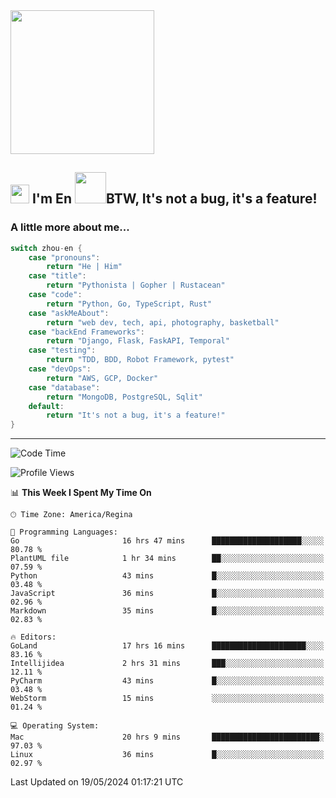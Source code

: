 <img align='center' src="https://media.giphy.com/media/GP1TJJSV4Ys1r64q2A/giphy.gif" width="230">

<h2><img src="https://emojis.slackmojis.com/emojis/images/1531849430/4246/blob-sunglasses.gif?1531849430" width="30"/> I'm En <img src="https://media.giphy.com/media/12oufCB0MyZ1Go/giphy.gif" width="50">BTW, It's not a bug, it's a feature!</h2>


<!-- <img align='right' src="https://media.giphy.com/media/M9gbBd9nbDrOTu1Mqx/giphy.gif" width="230"> -->


### A little more about me... 
<!--
```javascript
const zhou-en = {
    pronouns: "He" | "Him",
    title: "Pythonista" | "Gopher" | "Rustacean",
    code: ["Python", "Go", "Rust", "TypeScript"],
    askMeAbout: ["web dev", "tech", "app dev", "photography"],
    technologies: {
        backEnd: {
            python: ["Django", "Flask", "FaskAPI"],
            go: []
        },
        scraping: ["selenium", "scrapy", "spider"],
        testing: ["Robot Framework"],
        devOps: ["AWS", "Docker", "GCP", "Nginx"],
        databases: ["mongo", "postgresql", "sqlite"],
        misc: ["Firebase", "Heroku"]
    },
    architecture: ["Event Driven Architecture", "Microservices"],
    currentFocus: ["Temporal", "Rust"],
    funFact: "It's not a bug, it's a feature!"
};
```
  -->

```go
switch zhou-en {
    case "pronouns":
        return "He | Him"
    case "title":
        return "Pythonista | Gopher | Rustacean"
    case "code":
        return "Python, Go, TypeScript, Rust"
    case "askMeAbout":
        return "web dev, tech, api, photography, basketball"
    case "backEnd Frameworks":
        return "Django, Flask, FaskAPI, Temporal"
    case "testing":
        return "TDD, BDD, Robot Framework, pytest"
    case "devOps":
        return "AWS, GCP, Docker"
    case "database":
        return "MongoDB, PostgreSQL, Sqlit"
    default:
        return "It's not a bug, it's a feature!"
}
```




---
<!--START_SECTION:waka-->
![Code Time](http://img.shields.io/badge/Code%20Time-1%2C423%20hrs%208%20mins-blue)

![Profile Views](http://img.shields.io/badge/Profile%20Views-0-blue)

📊 **This Week I Spent My Time On** 

```text
🕑︎ Time Zone: America/Regina

💬 Programming Languages: 
Go                       16 hrs 47 mins      ████████████████████░░░░░   80.78 % 
PlantUML file            1 hr 34 mins        ██░░░░░░░░░░░░░░░░░░░░░░░   07.59 % 
Python                   43 mins             █░░░░░░░░░░░░░░░░░░░░░░░░   03.48 % 
JavaScript               36 mins             █░░░░░░░░░░░░░░░░░░░░░░░░   02.96 % 
Markdown                 35 mins             █░░░░░░░░░░░░░░░░░░░░░░░░   02.83 % 

🔥 Editors: 
GoLand                   17 hrs 16 mins      █████████████████████░░░░   83.16 % 
Intellijidea             2 hrs 31 mins       ███░░░░░░░░░░░░░░░░░░░░░░   12.11 % 
PyCharm                  43 mins             █░░░░░░░░░░░░░░░░░░░░░░░░   03.48 % 
WebStorm                 15 mins             ░░░░░░░░░░░░░░░░░░░░░░░░░   01.24 % 

💻 Operating System: 
Mac                      20 hrs 9 mins       ████████████████████████░   97.03 % 
Linux                    36 mins             █░░░░░░░░░░░░░░░░░░░░░░░░   02.97 % 
```


 Last Updated on 19/05/2024 01:17:21 UTC
<!--END_SECTION:waka-->
